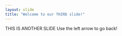 ```yaml
---
layout: slide
title: "Welcome to our THIRD slide!"
---
```

THIS IS ANOTHER SLIDE 
Use the left arrow to go back!
